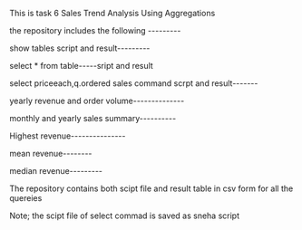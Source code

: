 This is task 6  Sales Trend Analysis Using Aggregations



the repository includes the following ---------




show tables script and result---------




select * from table-----sript and result




select priceeach,q.ordered sales command scrpt and result-------




yearly revenue and order volume--------------



monthly and yearly sales summary----------



Highest revenue---------------



mean revenue--------




median revenue---------





The repository contains both scipt file and result table in csv form for all the quereies





Note; the scipt file of select commad is saved as sneha script
